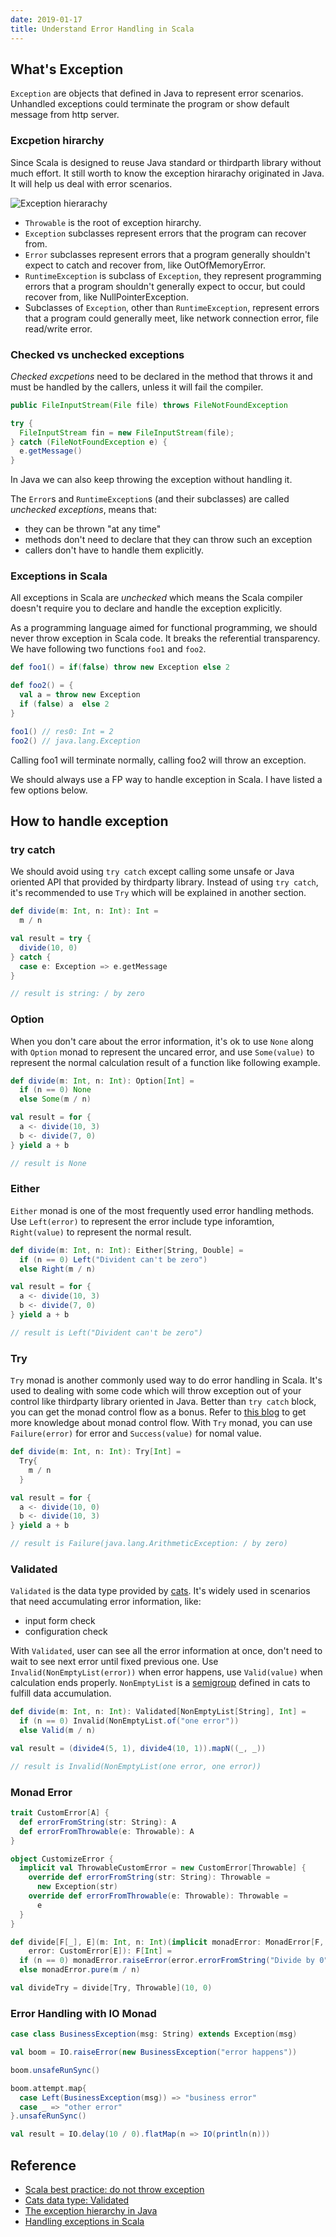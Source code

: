 ```yaml
---
date: 2019-01-17
title: Understand Error Handling in Scala
---
```


## What's Exception

`Exception` are objects that defined in Java to represent error scenarios. Unhandled exceptions could terminate the program or show default message from http server.

### Excpetion hirarchy

Since Scala is designed to reuse Java standard or thirdparth library without much effort. It still worth to know the exception hirarachy originated in Java. It will help us deal with error scenarios. 

![Exception hierarachy](/static/error-handling/exception_hierarchy.png)

* `Throwable` is the root of exception hirarchy.
* `Exception` subclasses represent errors that the program can recover from. 
* `Error` subclasses represent errors that a program generally shouldn't expect to catch and recover from, like OutOfMemoryError.
* `RuntimeException` is subclass of `Exception`, they represent programming errors that a program shouldn't generally expect to occur, but could recover from, like NullPointerException.
* Subclasses of `Exception`, other than `RuntimeException`, represent errors that a program could generally meet, like network connection error, file read/write error.

### Checked vs unchecked exceptions

*Checked excpetions* need to be declared in the method that throws it and must be handled by the callers, unless it will fail the compiler.

```Java
public FileInputStream(File file) throws FileNotFoundException
```

```java
try {
  FileInputStream fin = new FileInputStream(file);
} catch (FileNotFoundException e) {
  e.getMessage()
}
```

In Java we can also keep throwing the exception without handling it.

The `Error`s and `RuntimeException`s (and their subclasses) are called *unchecked exceptions*, means that:

* they can be thrown "at any time"
* methods don't need to declare that they can throw such an exception
* callers don't have to handle them explicitly.

### Exceptions in Scala

All exceptions in Scala are *unchecked* which means the Scala compiler doesn't require you to declare and handle the exception explicitly. 

As a programming language aimed for functional programming, we should never throw exception in Scala code. It breaks the referential transparency. We have following two functions `foo1` and `foo2`.

```Scala
def foo1() = if(false) throw new Exception else 2

def foo2() = {
  val a = throw new Exception
  if (false) a  else 2
}

foo1() // res0: Int = 2
foo2() // java.lang.Exception
```

Calling foo1 will terminate normally, calling foo2 will throw an exception.

We should always use a FP way to handle exception in Scala. I have listed a few options below. 

## How to handle exception

### try catch
We should avoid using `try catch` except calling some unsafe or Java oriented API that provided by thirdparty library. Instead of using `try catch`, it's recommended to use `Try` which will be explained in another section.
```scala
def divide(m: Int, n: Int): Int =
  m / n

val result = try {
  divide(10, 0)
} catch {
  case e: Exception => e.getMessage
}

// result is string: / by zero
```

### Option
When you don't care about the error information, it's ok to use `None` along with `Option` monad to represent the uncared error, and use `Some(value)` to represent the normal calculation result of a function like following example.
```scala
def divide(m: Int, n: Int): Option[Int] =
  if (n == 0) None
  else Some(m / n)

val result = for {
  a <- divide(10, 3)
  b <- divide(7, 0)
} yield a + b

// result is None
```

### Either
`Either` monad is one of the most frequently used error handling methods. Use `Left(error)` to represent the error include type inforamtion, `Right(value)` to represent the normal result.
```scala
def divide(m: Int, n: Int): Either[String, Double] =
  if (n == 0) Left("Divident can't be zero")
  else Right(m / n)

val result = for {
  a <- divide(10, 3)
  b <- divide(7, 0)
} yield a + b

// result is Left("Divident can't be zero")
```

### Try
`Try` monad is another commonly used  way to do error handling in Scala. It's used to dealing with some code which will throw exception out of your control like thirdparty library oriented in Java. Better than `try catch` block, you can get the monad control flow as a bonus. Refer to [this blog](https://whisperd.tech/post/understand-monad/) to get more knowledge about monad control flow. With `Try` monad, you can use `Failure(error)` for error and `Success(value)` for nomal value.
```scala
def divide(m: Int, n: Int): Try[Int] =
  Try{
    m / n
  }

val result = for {
  a <- divide(10, 0)
  b <- divide(10, 3)
} yield a + b

// result is Failure(java.lang.ArithmeticException: / by zero)
```

### Validated

`Validated` is the data type provided by [cats](https://github.com/typelevel/cats). It's widely used in scenarios that need accumulating error information, like:

* input form check
* configuration check

With `Validated`, user can see all the error information at once, don't need to wait to see next error until fixed previous one. Use `Invalid(NonEmptyList(error))` when error happens, use `Valid(value)` when calculation ends properly. `NonEmptyList` is a [semigroup](https://typelevel.org/cats/typeclasses/semigroup.html) defined in cats to fulfill data accumulation.

```scala
def divide(m: Int, n: Int): Validated[NonEmptyList[String], Int] =
  if (n == 0) Invalid(NonEmptyList.of("one error"))
  else Valid(m / n)

val result = (divide4(5, 1), divide4(10, 1)).mapN((_, _))

// result is Invalid(NonEmptyList(one error, one error))
```

### Monad Error



```scala
trait CustomError[A] {
  def errorFromString(str: String): A
  def errorFromThrowable(e: Throwable): A
}

object CustomizeError {
  implicit val ThrowableCustomError = new CustomError[Throwable] {
    override def errorFromString(str: String): Throwable =
      new Exception(str)
    override def errorFromThrowable(e: Throwable): Throwable =
      e
  }
}

def divide[F[_], E](m: Int, n: Int)(implicit monadError: MonadError[F, E],
    error: CustomError[E]): F[Int] =
  if (n == 0) monadError.raiseError(error.errorFromString("Divide by 0"))
  else monadError.pure(m / n)

val divideTry = divide[Try, Throwable](10, 0)
```



### Error Handling with IO Monad

```scala
case class BusinessException(msg: String) extends Exception(msg)

val boom = IO.raiseError(new BusinessException("error happens"))

boom.unsafeRunSync()

boom.attempt.map{
  case Left(BusinessException(msg)) => "business error"
  case _ => "other error"
}.unsafeRunSync()

val result = IO.delay(10 / 0).flatMap(n => IO(println(n)))
```




## Reference
* [Scala best practice: do not throw exception](https://nrinaudo.github.io/scala-best-practices/referential_transparency/avoid_throwing_exceptions.html)
* [Cats data type: Validated](https://typelevel.org/cats/datatypes/validated.html)
* [The exception hierarchy in Java](https://www.javamex.com/tutorials/exceptions/exceptions_hierarchy.shtml)
* [Handling exceptions in Scala](https://pedrorijo.com/blog/scala-exceptions/)



